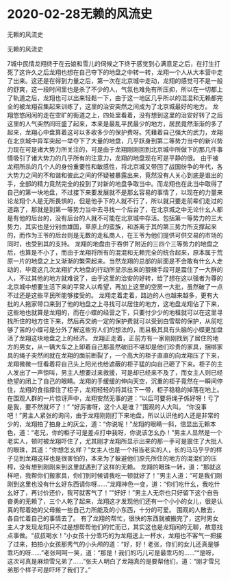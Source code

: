 # 2020-02-28无赖的风流史



无赖的风流史



无赖的风流史


7城中民情龙翔终于在云娘和雪儿的伺候之下终于感觉到心满意足之后，在打生打死了这许久之后龙翔也想在自己夺下的地盘之中转一转，龙翔一个人从大本营中走了出来。这还是在得到力量之后，第一次在北京城中走动，龙翔的感觉可不是一般的舒爽，这一段时间里也是杀了不少的人，气氛也难免有所压抑，所以在一切都上了轨道之后，龙翔也可以出来轻鬆一下，由于这一地区几乎所以的混混和无赖都完全的被龙翔召集起来训练了，这里的治安突然之间成为了北京城最好的地方。 龙翔悠悠闲闲的走在空旷的街道之上，四处里看着，没有想到这里的治安好转了之后这里的人气突然间旺盛了起来，本来是最乱平民最少的地方，居民竟然渐渐的多了起来，龙翔心中盘算着这可以多收多少的保护费呀。凭藉着自己强大的武力，龙翔在北京城中异军突起一举夺下了大量的地盘，几乎跃身到第二等势力当中的新兴势力现在可是诸大势力所关注的，可是由于龙翔刚刚回到北京城中所做下的那几件事情吸引了诸大势力的几乎所有的注意力，龙翔的地盘现在可是平静的很。    由于被龙翔所杀的几个人的身份重要性和敏感性，将北京城又带回了战国纷争的年代，各大势力之间的不和谐和彼此之间的怀疑被暴露出来，竟然没有人关心到底是谁出的手，全部的精力竟然完全的投到了对新的地盘争取当中。而龙翔也在此当中取得了自己的第一块地盘，不过接下来要发展就不是那幺容易的事情了，以现在的力量来论龙翔个人是无所畏惧的，但是他手下的人就不行了，所以就只要走前辈们走过的道路了，那就是到第一等势力当中去寻找一个后台了，在北京城之中无论什幺人都是有他的后台的，没有后台的人就不可能在北京城中存活。包括第一等势力的三大势力，其实也是分别由雄国，草原上的蛮族，和游离于其的第三势力所支撑起来的，而作为王爷的后台则是无数的走私商人，在王爷为他们提供可供交易的市场的同时，也受到其的支持。  龙翔的地盘由于吞併了附近的三四个三等势力的地盘之后，也算是不小了，而由于龙翔将所有的混混和无赖完全的统合起来，原本属于荒原一片的地盘之上又渐渐的繁荣起来。当然龙翔的总部的前面是不会敢有什幺人走动的，毕竟这几次龙翔扩大地盘的行动所显示出来的狠辣手段可是震住了一大群的人，不过其他的地方就难说了，由于这里的治安的好转，给了想在这以强者为尊的北京城中想要生活下来的平常人以希望，再加上这里的空房一大批，虽然破了一点不过还是这些平民所能够接受的。  龙翔走着走着，路边的人也越来越多，更有大批的人拖家带口来到了他的地盘之上寻找可以居住的地方，这地盘龙翔佔了下来，这些地也就算是龙翔的，而在小蝶的经营之下，只要付少少的地租就可以在这里寻找所住的地方住下来，然后再交纳一定的保护费就可以受到白雪帮的保护，从前吃够了苦的小蝶可是分外了解这些穷人们的想法的，而且极其具有头脑的小蝶更加盘活了龙翔这块地盘之上的经济。  龙翔正走着，正前方有一家刚刚找到了居住的地方的男女，从一辆大车之上卸着自己那虽然破旧不堪却是他们珍贵的家具，捆绑家具的绳子突然间就在龙翔的面前断裂了，一个高大的柜子直直的向龙翔压了下来，龙翔微微一怔看着将自己头上阳光也给遮蔽的柜子猛的向自己砸了下来。柜子的主人发出了一声惊叫，男主人想要过来救援，可是却已经来不及了，而女主人则已经绝望的闭上了自己的眼睛。龙翔的手缓缓的伸向天空，沉重的柜子竟然在一瞬间停住，龙翔的食指撑住了柜子，龙翔轻轻的将其往下一带，柜子稳稳的掉落在地上。在围观人群的一片惊讶声中，龙翔安然无事的道：“以后可要将绳子係好呀！亏了是我，要不然就坏了！”  “好厉害呀，这个人是谁？”围观的人大叫。  “你没事吧！”男主人紧张的询问，由于龙翔刚刚打下来地盘，所以认识他的人还是非常的少的，龙翔拍了拍身上的灰尘，道：“你说呢！”龙翔的眼睛一斜，倍显出无赖本色，道：“老兄，你的柜子可是差点打中我呀，你说该怎幺办！”男主人显然是一个老实人，顿时被龙翔吓住了，尤其刚才龙翔所显示出来的那一手可是震住了大批人的眼珠，其道：“你想怎幺样？”女主人也是一个相当老实的人，长的马马乎乎的样子见到龙翔这样也是很害怕的，本来为了躲避他们原先所住的地方的混混们的压榨，没有想到刚刚来到这里就遇到了这样的无赖。  龙翔的眼珠一转，道：“那就这样吧，我帮你们搬家具，你们到时候请我吃一顿就好了！”男主人道：“可是我们刚刚到这里也没有什幺好东西请你呀……”龙翔神色一变，道：“你们吃什幺，我吃什幺好了，再讨价还价，我可就客气了！”“好好！”男主人无奈也只好留下这个自告奋勇的无赖了，三个人乾了起来，龙翔这才发现他们还有一个小小的女儿，很是认真的帮着她的父母搬一些自己力所能及的小东西，十分的可爱。  围观的人散去，各自忙着自己的事情去了。  有了龙翔的帮忙，很快的东西就被搬完了，这时男女主人才发现龙翔只不过是想帮帮他们的忙而已，其实这也是龙翔闲的无聊，故意找点事做。“叔叔喝水！”小女孩十分乖巧的为龙翔送上一杯水，龙翔也不客气一把接了过来，拍拍小女孩那秀气的小头颅的道：“好，好！老张，你们的女儿还真是够乖巧的呀……”老张呵呵一笑，道：“那是！我们的巧儿可是最乖巧的……”“是呀，这次可真是麻烦雪兄弟了……”张夫人明白了龙翔真的是要帮他们，道：“刚才雪兄弟那个样子可是吓坏了我们了。”
            

